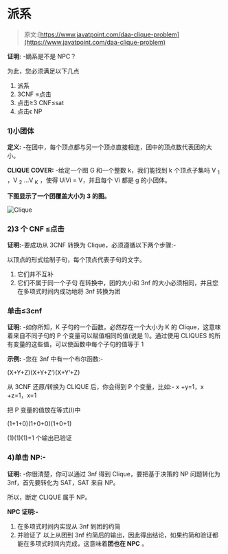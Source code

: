 # 派系

> 原文:[https://www.javatpoint.com/daa-clique-problem](https://www.javatpoint.com/daa-clique-problem)

**证明:** -嫡系是不是 NPC？

为此，您必须满足以下几点

1.  派系
2.  3CNF ≤点击
3.  点击≥3 CNF≤sat
4.  点击&straightepsilon; NP

### 1)小团体

**定义:** -在团中，每个顶点都与另一个顶点直接相连，团中的顶点数代表团的大小。

**CLIQUE COVER:** -给定一个图 G 和一个整数 k，我们能找到 k 个顶点子集吗 V <sub>1</sub> ，V <sub>2</sub> ...V <sub>K</sub> ，使得 UiVi = V，并且每个 Vi 都是 g 的小团体。

**下图显示了一个团覆盖大小为 3 的图。**

![Clique](../Images/220a61b3d7b1d7a6a595df72dd6b1f29.png)

### 2)3 个 CNF ≤点击

**证明:**-要成功从 3CNF 转换为 Clique，必须遵循以下两个步骤:-

以顶点的形式绘制子句，每个顶点代表子句的文字。

1.  它们并不互补
2.  它们不属于同一个子句
    在转换中，团的大小和 3nf 的大小必须相同，并且您在多项式时间内成功地将 3nf 转换为团

### 单击≤3cnf

**证明:** -如你所知，K 子句的一个函数，必然存在一个大小为 K 的 Clique，这意味着来自不同子句的 P 个变量可以赋值相同的值(说是 1)。通过使用 CLIQUES 的所有变量的这些值，可以使函数中每个子句的值等于 1

**示例:** -您在 3nf 中有一个布尔函数:-

(X+Y+Z)(X+Y+Z’)(X+Y’+Z)

从 3CNF 还原/转换为 CLIQUE 后，你会得到 P 个变量，比如:- x +y=1，x +z=1，x=1

把 P 变量的值放在等式(I)中

(1+1+0)(1+0+0)(1+0+1)

(1)(1)(1)=1 个输出已验证

### 4)单击 NP:-

**证明:** -你很清楚，你可以通过 3nf 得到 Clique，要把基于决策的 NP 问题转化为 3nf，首先要转化为 SAT，SAT 来自 NP。

所以，断定 CLIQUE 属于 NP。

**NPC 证明:-**

1.  在多项式时间内实现从 3nf 到团的约简
2.  并验证了
    以上从团到 3nf 约简后的输出，因此得出结论，如果约简和验证都能在多项式时间内完成，这意味着**团也在 NPC** 。